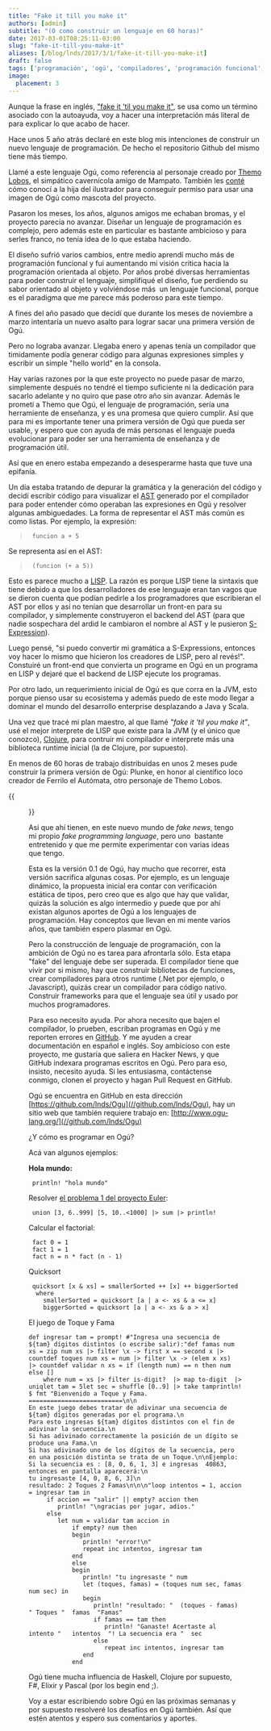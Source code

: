 ```yaml
---
title: "Fake it till you make it"
authors: [admin]
subtitle: "(O como construir un lenguaje en 60 horas)"
date: 2017-03-01T08:25:11-03:00
slug: "fake-it-till-you-make-it"
aliases: [/blog/lnds/2017/3/1/fake-it-till-you-make-it]
draft: false
tags: ['programación', 'ogú', 'compiladores', 'programación funcional', 'clojure']
image:
  placement: 3
---
```



Aunque la frase en inglés, 
["fake it \'til you make it",](//en.wikipedia.org/wiki/Fake_it_'til_you_make_it) se usa como un
término asociado con la autoayuda, voy a hacer una interpretación más
literal de para explicar lo que acabo de hacer.

Hace unos 5 año atrás declaré en este blog mis intenciones de construir
un nuevo lenguaje de programación. De hecho el repositorio Github del
mismo tiene más tiempo. 

Llamé a este lenguaje Ogú, como referencia al personaje creado por
[Themo Lobos](//es.wikipedia.org/wiki/Themo_Lobos), el simpático
cavernícola amigo de Mampato. También les
[conté](/blog/lnds/2012/07/25/gracias-themo) cómo conocí a la
hija del ilustrador para conseguir permiso para usar una imagen de Ogú
como mascota del proyecto. 

Pasaron los meses, los años, algunos amigos me echaban bromas, y el
proyecto parecía no avanzar. Diseñar un lenguaje de programación es
complejo, pero además este en particular es bastante ambicioso y para
serles franco, no tenía idea de lo que estaba haciendo.

El diseño sufrió varios cambios, entre medio aprendí mucho más de
programación funcional y fui aumentando mi visión crítica hacia la
programación orientada al objeto. Por años probé diversas herramientas
para poder construir el lenguaje, simplifiqué el diseño, fue perdiendo
su sabor orientado al objeto y volviéndose más  un lenguaje funcional,
porque es el paradigma que me parece más poderoso para este
tiempo.

A fines del año pasado que decidí que durante los meses de noviembre a
marzo intentaría un nuevo asalto para lograr sacar una primera versión
de Ogú.

Pero no lograba avanzar. Llegaba enero y apenas tenía un compilador que
timidamente podía generar código para algunas expresiones simples y
escribir un simple "hello world" en la consola.

Hay varias razones por la que este proyecto no puede pasar de marzo,
simplemente después no tendré el tiempo suficiente ni la dedicación para
sacarlo adelante y no quiro que pase otro año sin avanzar. Además le
prometí a Themo que Ogú, el lenguaje de programación, sería una
herramiente de enseñanza, y es una promesa que quiero cumplir. Así que
para mi es importante tener una primera versión de Ogú que pueda ser
usable, y espero que con ayuda de más personas el lenguaje pueda
evolucionar para poder ser una herramienta de enseñanza y de
programación útil.

Así que en enero estaba empezando a desesperarme hasta que tuve una
epifanía.

Un día estaba tratando de depurar la gramática y la generación del
código y decidí escribir código para visualizar el
[AST](//en.wikipedia.org/wiki/Abstract_syntax_tree) generado por el
compilador para poder entender cómo operaban las expresiones en Ogú y
resolver algunas ambiguedades. La forma de representar el AST más común
es como listas. Por ejemplo, la expresión:

>      funcion a + 5

Se representa así en el AST:

>      (funcion (+ a 5))

Esto es parece mucho a
[LISP](//en.wikipedia.org/wiki/Lisp_(programming_language)). La razón es
porque LISP tiene la sintaxis que tiene debido a que los desarrolladores
de ese lenguaje eran tan vagos que se dieron cuenta que podían pedirle a
los programadores que escribieran el AST por ellos y así no tenían que
desarrollar un front-en para su compilador, y simplemente construyeron
el backend del AST (para que nadie sospechara del ardid le cambiaron el
nombre al AST y le pusieron
[S-Expression](//en.wikipedia.org/wiki/S-expression)).

Luego pensé, "si puedo convertir mi gramática a S-Expressions, entonces
voy hacer lo mismo que hicieron los creadores de LISP, pero al revés!".
Constuiré un front-end que convierta un programe en Ogú en un programa
en LISP y dejaré que el backend de LISP ejecute los programas.

Por otro lado, un requerimiento inicial de Ogú es que corra en la JVM,
esto porque pienso usar su ecosistema y además puedo de este modo llegar
a dominar el mundo del desarrollo enterprise desplazando a Java y Scala.

Una vez que tracé mi plan maestro, al que llamé *"fake it \'til you
make it"*, usé el mejor interprete de LISP que existe para la JVM (y el
único que conozco), [Clojure](//clojure.org/), para contruir mi
compilador e interprete más una biblioteca runtime inicial (la de
Clojure, por supuesto).

En menos de 60 horas de trabajo distribuidas en unos 2 meses pude
construir la primera versión de Ogú: Plunke, en honor al científico loco
creador de Ferrilo el Autómata, otro personaje de Themo Lobos.

{{<figure caption="El Profesor Plunke y Ferrilo (creaciones de Themo Lobos" src="https://d2dspjyoh5c79p.cloudfront.net/112a6430-fee7-11e6-9412-c975315961a6-aa9f18b7">}}

Así que ahí tienen, en este nuevo mundo de *fake news*, tengo mi propio
*fake programming language*, pero uno  bastante entretenido y que me
permite experimentar con varias ideas que tengo.

Esta es la versión 0.1 de Ogú, hay mucho que recorrer, esta versión
sacrifica algunas cosas. Por ejemplo, es un lenguaje dinámico, la
propuesta inicial era contar con verificación estática de tipos, pero
creo que es algo que hay que validar, quizás la solución es algo
intermedio y puede que por ahí existan algunos aportes de Ogú a los
lenguajes de programación. Hay conceptos que llevan en mi mente varios
años, que también espero plasmar en
Ogú.

Pero la construcción de lenguaje de programación, con la ambición de Ogú
no es tarea para afrontarla sólo. Esta etapa "fake" del lenguaje debe
ser superada. El compilador tiene que vivir por si mismo, hay que
construir bibliotecas de funciones, crear compiladores para otros
runtime (.Net por ejemplo, o Javascript), quizás crear un compilador
para código nativo. Construir frameworks para que el lenguaje sea útil y
usado por muchos programadores.

Para eso necesito ayuda. Por ahora necesito que bajen el compilador, lo
prueben, escriban programas en Ogú y me reporten errores en
[GitHub](//github.com/lnds/Ogu). Y me ayuden a crear documentación en
español e inglés. Soy ambicioso con este proyecto, me gustaría que
saliera en Hacker News, y que GitHub indexara programas escritos en Ogú.
Pero para eso, insisto, necesito ayuda. Si les entusiasma, contáctense
conmigo, clonen el proyecto y hagan Pull Request en GitHub.

Ogú se encuentra en GitHub en esta dirección
[https://github.com/lnds/Ogu](//github.com/lnds/Ogu), hay un sitio web
que también requiere trabajo en:
[http://www.ogu-lang.org/](//github.com/lnds/Ogu)

¿Y cómo es programar en Ogú?

Acá van algunos ejemplos:

**Hola mundo:**

     println! "hola mundo"

Resolver [el problema 1 del proyecto
Euler](//projecteuler.net/problem=1):

     union [3, 6..999] [5, 10..<1000] |> sum |> println!

Calcular el factorial:

     fact 0 = 1
     fact 1 = 1
     fact n = n * fact (n - 1)

Quicksort

     quicksort [x & xs] = smallerSorted ++ [x] ++ biggerSorted
      where
        smallerSorted = quicksort [a | a <- xs & a <= x]
        biggerSorted = quicksort [a | a <- xs & a > x]

El juego de Toque y Fama

    def ingresar tam = prompt! #"Ingresa una secuencia de ${tam} dígitos distintos (o escribe salir):"def famas num xs = zip num xs |> filter \x -> first x == second x |> countdef toques num xs = num |> filter \x -> (elem x xs)  |> countdef validar n xs = if (length num) == n then num else []
        where num = xs |> filter is-digit?  |> map to-digit  |> uniqlet tam = 5let sec = shuffle [0..9] |> take tamprintln! $ fmt "Bienvenido a Toque y Fama.
    ==========================\n\n
    En este juego debes tratar de adivinar una secuencia de ${tam} dígitos generadas por el programa.\n
    Para esto ingresas ${tam} dígitos distintos con el fin de adivinar la secuencia.\n
    Si has adivinado correctamente la posición de un dígito se produce una Fama.\n
    Si has adivinado uno de los dígitos de la secuencia, pero en una posición distinta se trata de un Toque.\n\nEjemplo: Si la secuencia es : [8, 0, 6, 1, 3] e ingresas  40863, entonces en pantalla aparecerá:\n
    tu ingresaste [4, 0, 8, 6, 3]\n
    resultado: 2 Toques 2 Famas\n\n\n"loop intentos = 1, accion = ingresar tam in
         if accion == "salir" || empty? accion then
            println! "\ngracias por jugar, adios."
         else
            let num = validar tam accion in 
                if empty? num then 
                begin
                   println! "error!\n"
                   repeat inc intentos, ingresar tam
                end
                else 
                begin
                   println! "tu ingresaste " num
                   let (toques, famas) = (toques num sec, famas num sec) in 
                   begin         
                      println! "resultado: "  (toques - famas)  " Toques "  famas  "Famas"
                      if famas == tam then
                         println! "Ganaste! Acertaste al intento "   intentos  "! La secuencia era "  sec
                      else
                         repeat inc intentos, ingresar tam
                   end
                end


Ogú tiene mucha influencia de Haskell, Clojure por supuesto, F\#, Elixir
y Pascal (por los begin end ;).

Voy a estar escribiendo sobre Ogú en las próximas semanas y por supuesto
resolveré los desafíos en Ogú también. Así que estén atentos y espero
sus comentarios y aportes.
